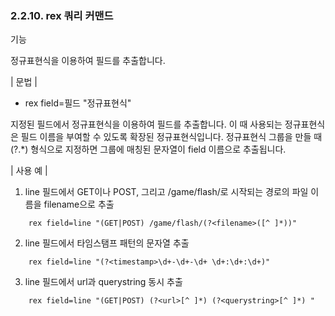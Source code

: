 ### 2.2.10. rex 쿼리 커맨드


기능

정규표현식을 이용하여 필드를 추출합니다.

\| 문법 \|

* rex field=필드 "정규표현식"


지정된 필드에서 정규표현식을 이용하여 필드를 추출합니다. 이 때 사용되는 정규표현식은 필드 이름을 부여할 수 있도록 확장된 정규표현식입니다. 정규표현식 그룹을 만들 때 (?<field>.*) 형식으로 지정하면 그룹에 매칭된 문자열이 field 이름으로 추출됩니다.

\| 사용 예 \|

1) line 필드에서 GET이나 POST, 그리고 /game/flash/로 시작되는 경로의 파일 이름을 filename으로 추출

~~~
	rex field=line "(GET|POST) /game/flash/(?<filename>([^ ]*))"
~~~

2) line 필드에서 타임스탬프 패턴의 문자열 추출

~~~
	rex field=line "(?<timestamp>\d+-\d+-\d+ \d+:\d+:\d+)"
~~~

3) line 필드에서 url과 querystring 동시 추출

~~~
	rex field=line "(GET|POST) (?<url>[^ ]*) (?<querystring>[^ ]*) "
~~~

